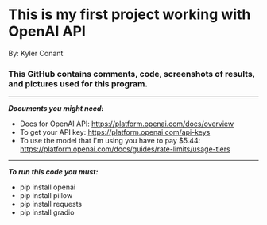 # This is my first project working with OpenAI API

By: Kyler Conant

### This GitHub contains comments, code, screenshots of results, and pictures used for this program.
-----------------------------------------------------------------------------------
***Documents you might need:***
  - Docs for OpenAI API: https://platform.openai.com/docs/overview
  - To get your API key: https://platform.openai.com/api-keys
  - To use the model that I'm using you have to pay $5.44: https://platform.openai.com/docs/guides/rate-limits/usage-tiers
-----------------------------------------------------------------------------------
***To run this code you must:***
  - pip install openai
  - pip install pillow
  - pip install requests
  - pip install gradio
